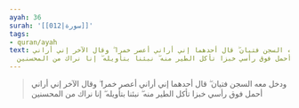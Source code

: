 ```yaml
---
ayah: 36
surah: '[[012|سورة]]'
tags:
- quran/ayah
text: ودخل معه السجن فتيان ۖ قال أحدهما إني أراني أعصر خمرا ۖ وقال الآخر إني أراني
  أحمل فوق رأسي خبزا تأكل الطير منه ۖ نبئنا بتأويله ۖ إنا نراك من المحسنين
---
```

> ودخل معه السجن فتيان ۖ قال أحدهما إني أراني أعصر خمرا ۖ وقال الآخر إني أراني أحمل فوق رأسي خبزا تأكل الطير منه ۖ نبئنا بتأويله ۖ إنا نراك من المحسنين
